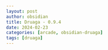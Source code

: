 ```yaml
---
layout: post
author: obsidian
title: Druaga - 0.9.4
date: 2024-02-23
categories: [arcade, obsidian-druaga]
tags: [druaga]
---
```


